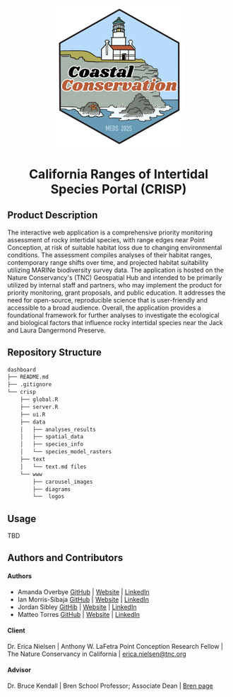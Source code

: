 <h2 align="center"> 
  
<img src="https://github.com/coastalconservation/.github/blob/main/photos/cc-hexlogo-lowquality.png?raw=true" alt="Coastal Conservation Capstone group logo: hex sticker with rocky coastline and lighthouse illustration" width="300">

<h1 align="center">

California Ranges of Intertidal Species Portal (CRISP)

## Product Description
The interactive web application is a comprehensive priority monitoring assessment of rocky intertidal species, with range edges near Point Conception, at risk of suitable habitat loss due to changing environmental conditions. The assessment compiles analyses of their habitat ranges, contemporary range shifts over time, and projected habitat suitability utilizing MARINe biodiversity survey data. The application is hosted on the Nature Conservancy's (TNC) Geospatial Hub and intended to be primarily utilized by internal staff and partners, who may implement the product for priority monitoring, grant proposals, and public education. It addresses the need for open-source, reproducible science that is user-friendly and accessible to a broad audience. Overall, the application provides a foundational framework for further analyses to investigate the ecological and biological factors that influence rocky intertidal species near the  Jack and Laura Dangermond Preserve.

## Repository Structure
```bash
dashboard
├── README.md
├── .gitignore
└── crisp
    ├── global.R
    ├── server.R
    ├── ui.R
    ├── data
    │   ├── analyses_results
    │   ├── spatial_data
    │   ├── species_info
    │   └── species_model_rasters
    ├── text
    │   └── text.md files
    └── www
        ├── carousel_images
        ├── diagrams
        └──  logos
```

## Usage

TBD

## Authors and Contributors 

#### Authors 

- Amanda Overbye  [GitHub](https://github.com/Aoverbye) | [Website](https://aoverbye.github.io/) | [LinkedIn](https://www.linkedin.com/in/amanda-overbye-3a6364161/) 
- Ian Morris-Sibaja  [GitHub](https://github.com/imsibaja) | [Website](https://imsibaja.github.io/) | [LinkedIn](https://www.linkedin.com/in/imsibaja/) 
- Jordan Sibley  [GitHib](https://github.com/jordancsibley) | [Website](https://jordancsibley.github.io/) | [LinkedIn](https://www.linkedin.com/in/jordancsibley/)  
- Matteo Torres  [GitHub](https://github.com/matteo-torres) | [Website](https://matteo-torres.github.io/) | [LinkedIn](https://www.linkedin.com/in/matteo-torres-876a62234/)

#### Client 

Dr. Erica Nielsen  | Anthony W. LaFetra Point Conception Research Fellow | The Nature Conservancy in California | erica.nielsen@tnc.org

#### Advisor 

Dr. Bruce Kendall | Bren School Professor; Associate Dean | [Bren page](https://bren.ucsb.edu/people/bruce-kendall)
